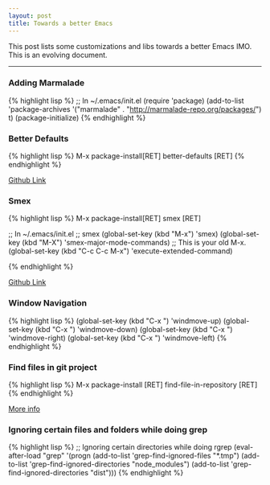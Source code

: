 ```yaml
---
layout: post
title: Towards a better Emacs
---
```


This post lists some customizations and libs towards a better Emacs IMO. This is an evolving document.

-----

### Adding Marmalade

{% highlight lisp %}
;; In ~/.emacs/init.el
(require 'package)
(add-to-list 'package-archives
             '("marmalade" . "http://marmalade-repo.org/packages/") t)
(package-initialize)
{% endhighlight %}

### Better Defaults

{% highlight lisp %}
M-x package-install[RET] better-defaults [RET]
{% endhighlight %}

<a href="https://github.com/technomancy/better-defaults">Github Link</a>

### Smex
{% highlight lisp %}
M-x package-install[RET] smex [RET]

;; In ~/.emacs/init.el
;; smex
(global-set-key (kbd "M-x") 'smex)
(global-set-key (kbd "M-X") 'smex-major-mode-commands)
;; This is your old M-x.
(global-set-key (kbd "C-c C-c M-x") 'execute-extended-command)

{% endhighlight %}

<a href="https://github.com/nonsequitur/smex">Github Link</a>

### Window Navigation

{% highlight lisp %}
(global-set-key (kbd "C-x <up>") 'windmove-up)
(global-set-key (kbd "C-x <down>") 'windmove-down)
(global-set-key (kbd "C-x <right>") 'windmove-right)
(global-set-key (kbd "C-x <left>") 'windmove-left)
{% endhighlight %}

### Find files in git project

{% highlight lisp %}
M-x package-install [RET] find-file-in-repository [RET]
{% endhighlight %}

<a href="https://marmalade-repo.org/packages/find-file-in-repository">More info</a>

### Ignoring certain files and folders while doing grep

{% highlight lisp %}
;; Ignoring certain directories while doing rgrep
(eval-after-load "grep"
  '(progn
     (add-to-list 'grep-find-ignored-files "*.tmp")
     (add-to-list 'grep-find-ignored-directories "node_modules")
     (add-to-list 'grep-find-ignored-directories "dist")))
{% endhighlight %}

